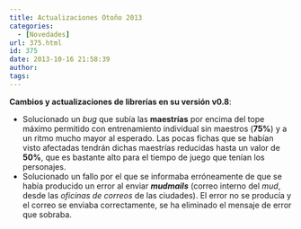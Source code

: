```yaml
---
title: Actualizaciones Otoño 2013
categories:
  - [Novedades]
url: 375.html
id: 375
date: 2013-10-16 21:58:39
author:
tags:
---
```


**Cambios y actualizaciones de librerías en su versión v0.8**:

*   Solucionado un _bug_ que subía las **maestrías** por encima del tope máximo permitido con entrenamiento individual sin maestros (**75%**) y a un ritmo mucho mayor al esperado. Las pocas fichas que se habían visto afectadas tendrán dichas maestrías reducidas hasta un valor de **50%**, que es bastante alto para el tiempo de juego que tenían los personajes.
*   Solucionado un fallo por el que se informaba erróneamente de que se había producido un error al enviar **_mudmails_** (correo interno del _mud_, desde las _oficinas de correos_ de las ciudades). El error no se producía y el correo se enviaba correctamente, se ha eliminado el mensaje de error que sobraba.